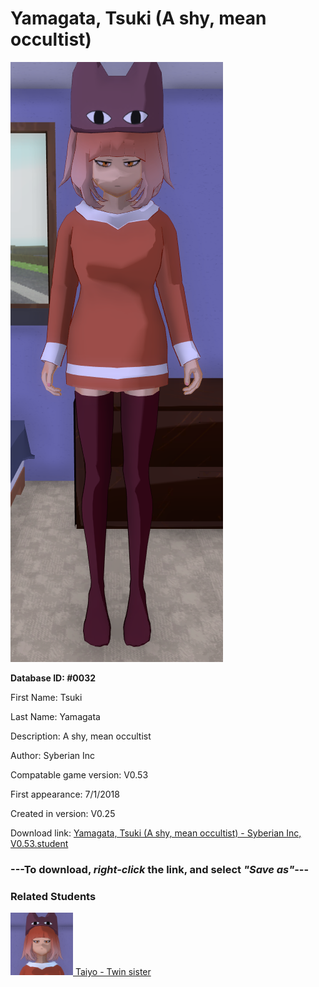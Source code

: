 # Yamagata, Tsuki (A shy, mean occultist)

<img src="../../Files/Images/Yamagata, Tsuki (A shy, mean occultist).png" title="Yamagata, Tsuki (A shy, mean occultist) - Syberian Inc, V0.53">

**Database ID: #0032**

First Name: Tsuki

Last Name: Yamagata

Description: A shy, mean occultist

Author: Syberian Inc

Compatable game version: V0.53

First appearance: 7/1/2018

Created in version: V0.25

Download link: <a href="https://raw.githubusercontent.com/Arbiter1223/Daigaku-Gurashi-Custom-Students/master/Files/Student%20Files/Yamagata%2C%20Tsuki%20(A%20shy%2C%20mean%20occultist)%20-%20Syberian%20Inc%2C%20V0.53.student">Yamagata, Tsuki (A shy, mean occultist) - Syberian Inc, V0.53.student</a>

### ---**To download, _right-click_ the link, and select _"Save as"_**---

### Related Students

<a href="Yamagata, Taiyo (A popular judgemental pervert).md"><img src="../../Files/Thumbs/Yamagata, Taiyo (A popular judgemental pervert).png" height="100" width="100" title="Yamagata, Taiyo (A popular judgemental pervert) - Syberian Inc, V0.53"></a><a href="Yamagata, Taiyo (A popular judgemental pervert).md"> Taiyo - Twin sister</a>

